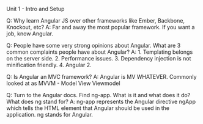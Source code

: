 Unit 1 - Intro and Setup

Q: Why learn Angular JS over other frameworks like Ember, Backbone, Knockout, etc?
A: Far and away the most popular framework. If you want a job, know Angular.

Q: People have some very strong opinions about Angular. What are 3 common complaints people have about Angular?
A: 1. Templating belongs on the server side. 2. Performance issues. 3. Dependency injection is not minification friendly. 4. Angular 2.

Q: Is Angular an MVC framework?
A: Angular is MV WHATEVER. Commonly looked at as MVVM - Model View Viewmodel

Q: Turn to the Angular docs. Find ng-app. What is it and what does it do? What does ng stand for?
A: ng-app represents the Angular directive ngApp which tells the HTML element that Angular should be used in the application. ng stands for Angular.
